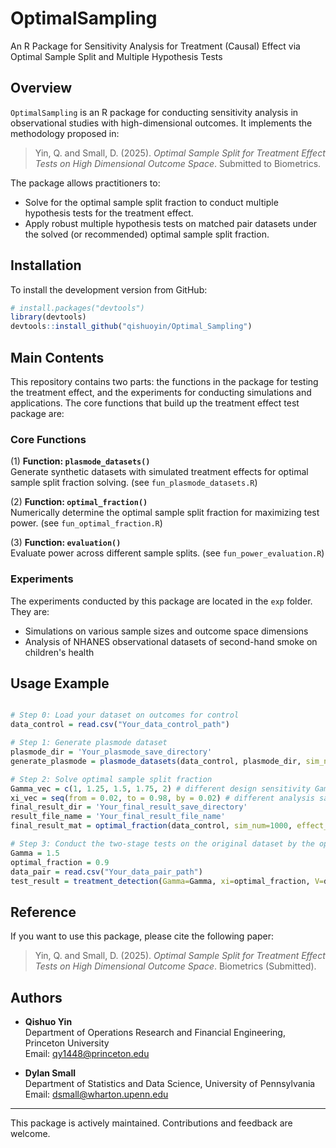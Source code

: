 # OptimalSampling

An R Package for Sensitivity Analysis for Treatment (Causal) Effect via Optimal Sample Split and Multiple Hypothesis Tests

## Overview

`OptimalSampling` is an R package for conducting sensitivity analysis in observational studies with high-dimensional outcomes. It implements the methodology proposed in:

> Yin, Q. and Small, D. (2025). *Optimal Sample Split for Treatment Effect Tests on High Dimensional Outcome Space*. Submitted to Biometrics.

The package allows practitioners to:

- Solve for the optimal sample split fraction to conduct multiple hypothesis tests for the treatment effect.
- Apply robust multiple hypothesis tests on matched pair datasets under the solved (or recommended) optimal sample split fraction. 

## Installation

To install the development version from GitHub:

```R
# install.packages("devtools")
library(devtools)
devtools::install_github("qishuoyin/Optimal_Sampling")
```


## Main Contents
This repository contains two parts: the functions in the package for testing the treatment effect, and the experiments for conducting simulations and applications. The core functions that build up the treatment effect test package are: 


### Core Functions

(1) **Function: `plasmode_datasets()`**  
Generate synthetic datasets with simulated treatment effects for optimal sample split fraction solving. (see `fun_plasmode_datasets.R`)

(2) **Function: `optimal_fraction()`**  
Numerically determine the optimal sample split fraction for maximizing test power. (see `fun_optimal_fraction.R`)

(3) **Function: `evaluation()`**  
Evaluate power across different sample splits. (see `fun_power_evaluation.R`)


### Experiments

The experiments conducted by this package are located in the `exp` folder. They are: 

- Simulations on various sample sizes and outcome space dimensions
- Analysis of NHANES observational datasets of second-hand smoke on children's health



## Usage Example

```R

# Step 0: Load your dataset on outcomes for control
data_control = read.csv("Your_data_control_path")

# Step 1: Generate plasmode dataset
plasmode_dir = 'Your_plasmode_save_directory'
generate_plasmode = plasmode_datasets(data_control, plasmode_dir, sim_num=1000, effect_ratio=0.1, effect_size_lower=0.05, effect_size_upper=0.2)

# Step 2: Solve optimal sample split fraction
Gamma_vec = c(1, 1.25, 1.5, 1.75, 2) # different design sensitivity Gamma
xi_vec = seq(from = 0.02, to = 0.98, by = 0.02) # different analysis sample fraction
final_result_dir = 'Your_final_result_save_directory'
result_file_name = 'Your_final_result_file_name'
final_result_mat = optimal_fraction(data_control, sim_num=1000, effect_ratio=0.1, effect_size_lower=0.05, effect_size_upper=0.2, Gamma_vec, xi_vec, err_tolerant=0.01, method="rank", plasmode_dir, test_result_dir=NULL, final_result_dir, result_file_name)

# Step 3: Conduct the two-stage tests on the original dataset by the optimal sample split fraction
Gamma = 1.5
optimal_fraction = 0.9
data_pair = read.csv("Your_data_pair_path")
test_result = treatment_detection(Gamma=Gamma, xi=optimal_fraction, V=data_pair, method="rank")

```


## Reference

If you want to use this package, please cite the following paper:

> Yin, Q. and Small, D. (2025). *Optimal Sample Split for Treatment Effect Tests on High Dimensional Outcome Space*. Biometrics (Submitted).

## Authors

- **Qishuo Yin**\
  Department of Operations Research and Financial Engineering, Princeton University\
  Email: [qy1448@princeton.edu](mailto\:qy1448@princeton.edu)

- **Dylan Small**\
  Department of Statistics and Data Science, University of Pennsylvania\
  Email: [dsmall@wharton.upenn.edu](mailto\:dsmall@wharton.upenn.edu)

---

This package is actively maintained. Contributions and feedback are welcome.



